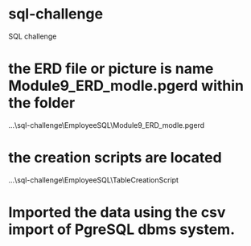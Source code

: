 # sql-challenge
SQL challenge
# the ERD file or picture is name Module9_ERD_modle.pgerd within the folder 
...\sql-challenge\EmployeeSQL\Module9_ERD_modle.pgerd
# the creation scripts are located
...\sql-challenge\EmployeeSQL\TableCreationScript
# Imported the data using the csv import of PgreSQL dbms system.
